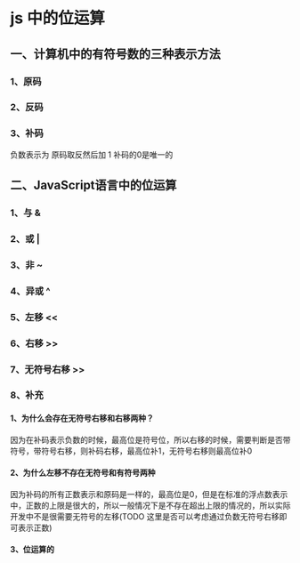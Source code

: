 # js 中的位运算

## 一、计算机中的有符号数的三种表示方法

### 1、原码

### 2、反码

### 3、补码

负数表示为 原码取反然后加 1
补码的0是唯一的


## 二、JavaScript语言中的位运算

### 1、与 & 

### 2、或 | 

### 3、非 ~

### 4、异或 ^ 

### 5、左移 <<

### 6、右移 >>

### 7、无符号右移 >> 


### 8、补充

#### 1、为什么会存在无符号右移和右移两种？

因为在补码表示负数的时候，最高位是符号位，所以右移的时候，需要判断是否带符号，带符号右移，则补码右移，最高位补1，无符号右移则最高位补0

#### 2、为什么左移不存在无符号和有符号两种

因为补码的所有正数表示和原码是一样的，最高位是0，但是在标准的浮点数表示中，正数的上限是很大的，所以一般情况下是不存在超出上限的情况的，所以实际开发中不是很需要无符号的左移(TODO 这里是否可以考虑通过负数无符号右移即可表示正数)


#### 3、位运算的